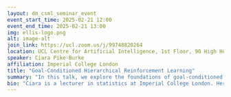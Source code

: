 ```yaml
---
layout: dm_csml_seminar_event
event_start_time: 2025-02-21 12:00
event_end_time: 2025-02-21 13:00
img: ellis-logo.png
alt: image-alt
join_link: https://ucl.zoom.us/j/99748820264
location: UCL Centre for Artificial Intelligence, 1st Floor, 90 High Holborn, London WC1V 6BH
speaker: Ciara Pike-Burke
affiliation: Imperial College London
title: "Goal-Conditioned Hierarchical Reinforcement Learning"
summary: "In this talk, we explore the foundations of goal-conditioned hierarchical reinforcement learning (HRL). Hierarchical reinforcement learning decomposes complex decision-making problems into manageable sub-tasks, offering the potential for more efficient learning. However, the effectiveness of this approach depends on the particular hierarchal decomposition considered. We derive a lower bound on the sample complexity of HRL, which provides a criterion for determining when a hierarchical decomposition can be beneficial. In settings where our lower bound shows that considering hierarchy could lead to improved performance, we derive efficient hierarchical algorithms that do indeed enjoy this performance gain."
bio: "Ciara is a lecturer in statistics at Imperial College London. Her research is in statistical machine learning. She is interested in sequential decision making problems under uncertainty and potentially limited feedback. In particular, she works on multi-armed bandit, reinforcement learning and online learning problems."
---
```

